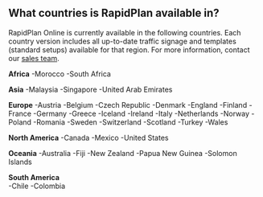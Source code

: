 ## What countries is RapidPlan available in?

RapidPlan Online is currently available in the following countries. Each country version includes all up-to-date traffic signage and templates (standard setups) available for that region. For more information, contact our [sales team](https://invarion.com/contact).

 **Africa**
        -Morocco
        -South Africa                           

 **Asia**
       -Malaysia
        -Singapore
       -United Arab Emirates         

 **Europe**
        -Austria
        -Belgium
        -Czech Republic
        -Denmark
        -England
        -Finland
        -France
        -Germany
        -Greece
        -Iceland
        -Ireland
        -Italy
        -Netherlands
        -Norway
        -Poland
        -Romania
        -Sweden
        -Switzerland
        -Scotland
        -Turkey
        -Wales 

 **North America**
        -Canada
        -Mexico
         -United States                     

 **Oceania**
        -Australia
        -Fiji
        -New Zealand
        -Papua New Guinea
        -Solomon Islands 

 **South America**  
        -Chile
        -Colombia                                        

